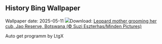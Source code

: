 ## History Bing Wallpaper
Wallpaper date: 2025-05-11
![](https://www.bing.com/th?id=OHR.LeopardMother_EN-IN5457215640_UHD.jpg&w=1000)Download: [Leopard mother grooming her cub, Jao Reserve, Botswana (© Suzi Eszterhas/Minden Pictures)](https://www.bing.com/th?id=OHR.LeopardMother_EN-IN5457215640_UHD.jpg)

Auto get programm by LtgX

